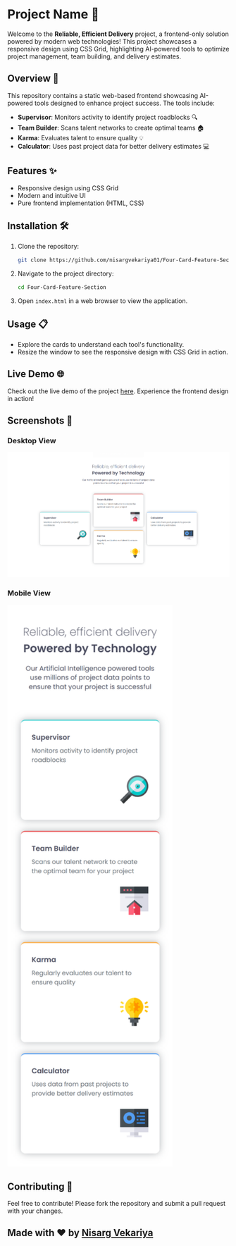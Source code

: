 # Project Name 🚀

Welcome to the **Reliable, Efficient Delivery** project, a frontend-only solution powered by modern web technologies! This project showcases a responsive design using CSS Grid, highlighting AI-powered tools to optimize project management, team building, and delivery estimates.

## Overview 🌟

This repository contains a static web-based frontend showcasing AI-powered tools designed to enhance project success. The tools include:

- **Supervisor**: Monitors activity to identify project roadblocks 🔍
- **Team Builder**: Scans talent networks to create optimal teams 🏠
- **Karma**: Evaluates talent to ensure quality 💡
- **Calculator**: Uses past project data for better delivery estimates 💻

## Features ✨

- Responsive design using CSS Grid
- Modern and intuitive UI
- Pure frontend implementation (HTML, CSS)

## Installation 🛠️

1. Clone the repository:
   ```bash
   git clone https://github.com/nisargvekariya01/Four-Card-Feature-Section/tree/main
   ```
2. Navigate to the project directory:
   ```bash
   cd Four-Card-Feature-Section
   ```
3. Open `index.html` in a web browser to view the application.

## Usage 📋

- Explore the cards to understand each tool's functionality.
- Resize the window to see the responsive design with CSS Grid in action.

## Live Demo 🌐

Check out the live demo of the project [here](https://four-card-feature-section-eight-psi.vercel.app/). Experience the frontend design in action!

## Screenshots 📸

### Desktop View
<img src="preview_desktop.png" alt="Desktop Screenshot" width=750px> <br>

### Mobile View
<img src="preview_mobile.png" alt="Mobile Screenshot" width=375px> <br>

## Contributing 🤝

Feel free to contribute! Please fork the repository and submit a pull request with your changes.

## Made with ❤️ by [Nisarg Vekariya](https://github.com/nisargvekariya01)
